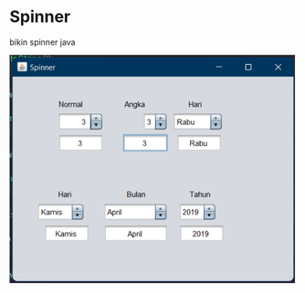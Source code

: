 # Spinner
bikin spinner java



<img src="https://github.com/DelvinNuryadi/Spinner/blob/master/assets/Screenshot%202023-03-09%20001257.png" width="500">

